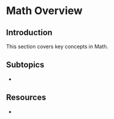 # Math Overview

## Introduction

This section covers key concepts in Math.

## Subtopics

- 

## Resources

- 

